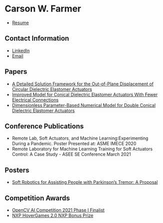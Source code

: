 # Carson W. Farmer
- [Resume](https://github.com/LUcfarmer6/LUcfarmer6.github.io/blob/master/Carson_Farmer_Resume.pdf)
## Contact Information
- [LinkedIn](https://www.linkedin.com/in/carson-farmer/)
- [Email](mailto:cfarmer6@liberty.edu)
## Papers
- [A Detailed Solution Framework for the Out-of-Plane Displacement of Circular Dielectric Elastomer Actuators](https://doi.org/10.1088/2631-8695/abaec5)
- [Improved Model for Conical Dielectric Elastomer Actuators With Fewer Electrical Connections](https://doi.org/10.1115/1.4045651)
- [Dimensionless Parameter-Based Numerical Model for Double Conical Dielectric Elastomer Actuators](https://doi.org/10.1088/2631-8695/abaec5)

## Conference Publications
- Remote Lab, Soft Actuators, and Machine Learning:Experimenting During a Pandemic. Poster Presented at: ASME IMECE 2020
- Remote Laboratory for Machine Learning Training for Soft Actuators Control: A Case Study - ASEE SE Conference March 2021

## Posters
- [Soft Robotics for Assisting People with Parkinson’s Tremor: A Proposal](https://digitalcommons.liberty.edu/research_symp/2020/posters/42/)

## Competition Awards
- [OpenCV AI Competition 2021 Phase I Finalist](https://opencv.org/opencv-ai-competition-2021/#phase1-winners-list)   
- [NXP HoverGames 2.0 NXP Bonus Prize](https://www.hackster.io/lucfarmer6/aerial-social-distancing-monitoring-with-drones-476cb6)
